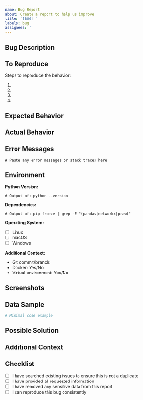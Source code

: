 ```yaml
---
name: Bug Report
about: Create a report to help us improve
title: '[BUG] '
labels: bug
assignees: ''
---
```


## Bug Description

<!-- A clear and concise description of what the bug is -->

## To Reproduce

Steps to reproduce the behavior:

1.
2.
3.
4.

## Expected Behavior

<!-- A clear and concise description of what you expected to happen -->

## Actual Behavior

<!-- What actually happened -->

## Error Messages

```
# Paste any error messages or stack traces here
```

## Environment

**Python Version:**
```
# Output of: python --version
```

**Dependencies:**
```
# Output of: pip freeze | grep -E "(pandas|networkx|praw)"
```

**Operating System:**
- [ ] Linux
- [ ] macOS
- [ ] Windows

**Additional Context:**
- Git commit/branch:
- Docker: Yes/No
- Virtual environment: Yes/No

## Screenshots

<!-- If applicable, add screenshots to help explain your problem -->

## Data Sample

<!-- If the issue is data-related, provide a minimal sample that reproduces the problem -->
<!-- DO NOT include sensitive or personal data -->

```python
# Minimal code example
```

## Possible Solution

<!-- Optional: Suggest a fix or reason for the bug -->

## Additional Context

<!-- Add any other context about the problem here -->

## Checklist

- [ ] I have searched existing issues to ensure this is not a duplicate
- [ ] I have provided all requested information
- [ ] I have removed any sensitive data from this report
- [ ] I can reproduce this bug consistently
